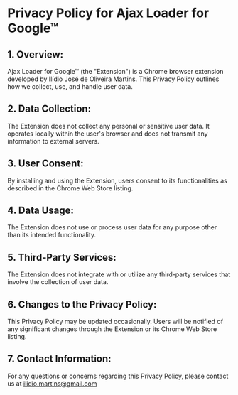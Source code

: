 # Privacy Policy for Ajax Loader for Google™

## 1. Overview:
Ajax Loader for Google™ (the "Extension") is a Chrome browser extension developed by Ilídio José de Oliveira Martins. This Privacy Policy outlines how we collect, use, and handle user data.

## 2. Data Collection:
The Extension does not collect any personal or sensitive user data. It operates locally within the user's browser and does not transmit any information to external servers.

## 3. User Consent:
By installing and using the Extension, users consent to its functionalities as described in the Chrome Web Store listing.

## 4. Data Usage:
The Extension does not use or process user data for any purpose other than its intended functionality.

## 5. Third-Party Services:
The Extension does not integrate with or utilize any third-party services that involve the collection of user data.


## 6. Changes to the Privacy Policy:
This Privacy Policy may be updated occasionally. Users will be notified of any significant changes through the Extension or its Chrome Web Store listing.

## 7. Contact Information:
For any questions or concerns regarding this Privacy Policy, please contact us at ilidio.martins@gmail.com

